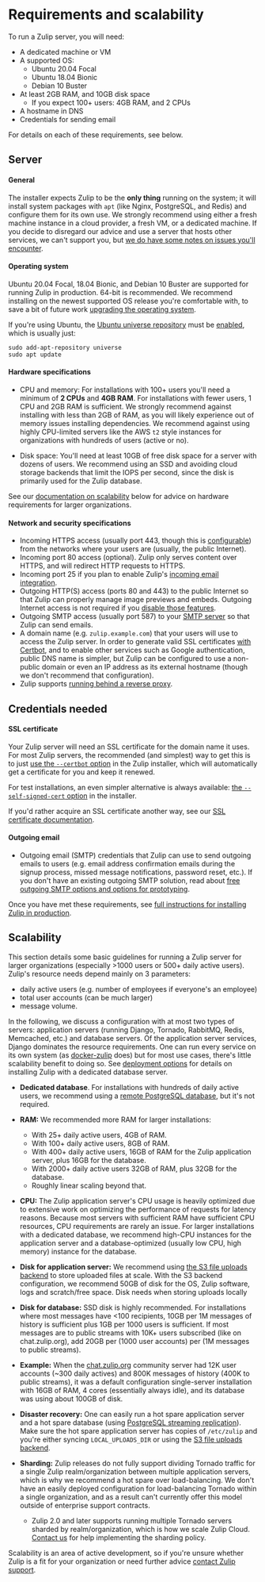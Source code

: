 # Requirements and scalability

To run a Zulip server, you will need:
* A dedicated machine or VM
* A supported OS:
  * Ubuntu 20.04 Focal
  * Ubuntu 18.04 Bionic
  * Debian 10 Buster
* At least 2GB RAM, and 10GB disk space
  * If you expect 100+ users: 4GB RAM, and 2 CPUs
* A hostname in DNS
* Credentials for sending email

For details on each of these requirements, see below.

## Server

#### General

The installer expects Zulip to be the **only thing** running on the
system; it will install system packages with `apt` (like Nginx,
PostgreSQL, and Redis) and configure them for its own use.  We
strongly recommend using either a fresh machine instance in a cloud
provider, a fresh VM, or a dedicated machine.  If you decide to
disregard our advice and use a server that hosts other services, we
can't support you, but
[we do have some notes on issues you'll encounter](install-existing-server.md).

#### Operating system

Ubuntu 20.04 Focal, 18.04 Bionic, and Debian 10 Buster are supported
for running Zulip in production.  64-bit is recommended.  We recommend
installing on the newest supported OS release you're comfortable with,
to save a bit of future work [upgrading the operating
system][upgrade-os].

If you're using Ubuntu, the
[Ubuntu universe repository][ubuntu-repositories] must be
[enabled][enable-universe], which is usually just:

```
sudo add-apt-repository universe
sudo apt update
```

[upgrade-os]: ../production/upgrade-or-modify.html#upgrading-the-operating-system
[ubuntu-repositories]:
https://help.ubuntu.com/community/Repositories/Ubuntu
[enable-universe]: https://help.ubuntu.com/community/Repositories/CommandLine#Adding_the_Universe_and_Multiverse_Repositories

#### Hardware specifications

* CPU and memory: For installations with 100+ users you'll need a
  minimum of **2 CPUs** and **4GB RAM**. For installations with fewer
  users, 1 CPU and 2GB RAM is sufficient. We strongly recommend against
  installing with less than 2GB of RAM, as you will likely experience
  out of memory issues installing dependencies.  We recommend against
  using highly CPU-limited servers like the AWS `t2` style instances
  for organizations with hundreds of users (active or no).

* Disk space: You'll need at least 10GB of free disk space for a
  server with dozens of users.  We recommend using an SSD and avoiding
  cloud storage backends that limit the IOPS per second, since the
  disk is primarily used for the Zulip database.

See our [documentation on scalability](#scalability) below for advice
on hardware requirements for larger organizations.

#### Network and security specifications

* Incoming HTTPS access (usually port 443, though this is
  [configurable](../production/deployment.html#using-an-alternate-port))
  from the networks where your users are (usually, the public
  Internet).
* Incoming port 80 access (optional).  Zulip only serves content over
  HTTPS, and will redirect HTTP requests to HTTPS.
* Incoming port 25 if you plan to enable Zulip's [incoming email
  integration](../production/email-gateway.md).
* Outgoing HTTP(S) access (ports 80 and 443) to the public Internet so
  that Zulip can properly manage image previews and embeds.  Outgoing
  Internet access is not required if you [disable those
  features](https://zulip.com/help/allow-image-link-previews).
* Outgoing SMTP access (usually port 587) to your [SMTP
  server](../production/email.md) so that Zulip can send emails.
* A domain name (e.g. `zulip.example.com`) that your users will use to
  access the Zulip server.  In order to generate valid SSL
  certificates [with Certbot][doc-certbot], and to enable other
  services such as Google authentication, public DNS name is simpler,
  but Zulip can be configured to use a non-public domain or even an IP
  address as its external hostname (though we don't recommend that
  configuration).
* Zulip supports [running behind a reverse proxy][reverse-proxy].

[reverse-proxy]: ../production/deployment.html#putting-the-zulip-application-behind-a-reverse-proxy
[email-mirror-code]: https://github.com/zulip/zulip/blob/master/zerver/management/commands/email_mirror.py

## Credentials needed

#### SSL certificate

Your Zulip server will need an SSL certificate for the domain name it
uses.  For most Zulip servers, the recommended (and simplest) way to
get this is to just [use the `--certbot` option][doc-certbot] in the
Zulip installer, which will automatically get a certificate for you
and keep it renewed.

For test installations, an even simpler alternative is always
available: [the `--self-signed-cert` option][doc-self-signed] in the
installer.

If you'd rather acquire an SSL certificate another way, see our [SSL
certificate documentation](ssl-certificates.md).

[doc-certbot]: ssl-certificates.html#certbot-recommended
[doc-self-signed]: ssl-certificates.html#self-signed-certificate

#### Outgoing email

* Outgoing email (SMTP) credentials that Zulip can use to send
  outgoing emails to users (e.g. email address confirmation emails
  during the signup process, missed message notifications, password
  reset, etc.).  If you don't have an existing outgoing SMTP solution,
  read about
  [free outgoing SMTP options and options for prototyping](email.html#free-outgoing-email-services).

Once you have met these requirements, see [full instructions for installing
Zulip in production](../production/install.md).

[trusty-eol]: https://wiki.ubuntu.com/Releases

## Scalability

This section details some basic guidelines for running a Zulip server
for larger organizations (especially >1000 users or 500+ daily active
users).  Zulip's resource needs depend mainly on 3 parameters:
* daily active users (e.g. number of employees if everyone's an
employee)
* total user accounts (can be much larger)
* message volume.

In the following, we discuss a configuration with at most two types of
servers: application servers (running Django, Tornado, RabbitMQ,
Redis, Memcached, etc.) and database servers.  Of the application
server services, Django dominates the resource requirements.  One can
run every service on its own system (as
[docker-zulip](https://github.com/zulip/docker-zulip) does) but for
most use cases, there's little scalability benefit to doing so.  See
[deployment options](../production/deployment.md) for details on
installing Zulip with a dedicated database server.

* **Dedicated database**.  For installations with hundreds of daily
  active users, we recommend using a [remote PostgreSQL
  database](postgresql.md), but it's not required.

* **RAM:**  We recommended more RAM for larger installations:
    * With 25+ daily active users, 4GB of RAM.
    * With 100+ daily active users, 8GB of RAM.
    * With 400+ daily active users, 16GB of RAM for the Zulip
      application server, plus 16GB for the database.
    * With 2000+ daily active users 32GB of RAM, plus 32GB for the
      database.
    * Roughly linear scaling beyond that.

* **CPU:**  The Zulip application server's CPU usage is heavily
  optimized due to extensive work on optimizing the performance of
  requests for latency reasons.  Because most servers with sufficient
  RAM have sufficient CPU resources, CPU requirements are rarely an
  issue.  For larger installations with a dedicated database, we
  recommend high-CPU instances for the application server and a
  database-optimized (usually low CPU, high memory) instance for the
  database.

* **Disk for application server:** We recommend using [the S3 file
  uploads backend][s3-uploads] to store uploaded files at scale.  With
  the S3 backend configuration, we recommend 50GB of disk for the OS,
  Zulip software, logs and scratch/free space.  Disk needs when
  storing uploads locally

* **Disk for database:** SSD disk is highly recommended.  For
  installations where most messages have <100 recipients, 10GB per 1M
  messages of history is sufficient plus 1GB per 1000 users is
  sufficient.  If most messages are to public streams with 10K+ users
  subscribed (like on chat.zulip.org), add 20GB per (1000 user
  accounts) per (1M messages to public streams).

* **Example:** When the
  [chat.zulip.org](../contributing/chat-zulip-org.md) community server
  had 12K user accounts (~300 daily actives) and 800K messages of
  history (400K to public streams), it was a default configuration
  single-server installation with 16GB of RAM, 4 cores (essentially
  always idle), and its database was using about 100GB of disk.

* **Disaster recovery:** One can easily run a hot spare application
  server and a hot spare database (using [PostgreSQL streaming
  replication][streaming-replication]).  Make sure the hot spare
  application server has copies of `/etc/zulip` and you're either
  syncing `LOCAL_UPLOADS_DIR` or using the [S3 file uploads
  backend][s3-uploads].

* **Sharding:** Zulip releases do not fully support dividing Tornado
  traffic for a single Zulip realm/organization between multiple
  application servers, which is why we recommend a hot spare over
  load-balancing.  We don't have an easily deployed configuration for
  load-balancing Tornado within a single organization, and as a result
  can't currently offer this model outside of enterprise support
  contracts.

  * Zulip 2.0 and later supports running multiple Tornado servers
    sharded by realm/organization, which is how we scale Zulip Cloud.
    [Contact us][contact-support] for help implementing the sharding policy.

Scalability is an area of active development, so if you're unsure
whether Zulip is a fit for your organization or need further advice
[contact Zulip support][contact-support].

[s3-uploads]: ../production/upload-backends.html#s3-backend-configuration
[streaming-replication]: ../production/export-and-import.html#postgresql-streaming-replication
[contact-support]: https://zulip.com/help/contact-support
